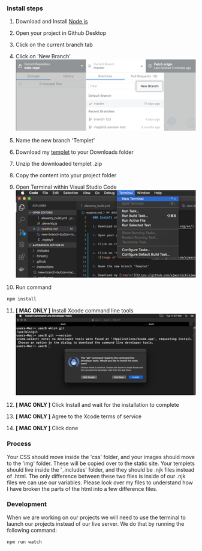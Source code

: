 ### Install steps

1. Download and Install [Node.js](https://nodejs.org/en/)

2. Open your project in Github Desktop

3. Click on the current branch tab

4. Click on 'New Branch'
   ![Image of new branch action](https://github.com/ajwarnick/ajwarnick.github.io/raw/templet/.instructions/new-branch-button-mac.png)

5. Name the new branch 'Templet' 

6. Download my [templet](https://github.com/ajwarnick/ajwarnick.github.io/) to your Downloads folder

7. Unzip the downloaded templet .zip

8. Copy the content into your project folder

9. Open Terminal within Visual Studio Code
   ![terminal activation in Visual Studio Code](https://github.com/ajwarnick/ajwarnick.github.io/raw/templet/.instructions/terminal.png)

10. Run command 

   ```bash
   npm install
   ```

11. **[ MAC ONLY ]**  Install Xcode command line tools  
    ![Image of Xcode prompt](https://github.com/ajwarnick/ajwarnick.github.io/raw/templet/.instructions/xcode.png)

12. **[ MAC ONLY ]** Click Install and wait for the installation to complete

13. **[ MAC ONLY ]** Agree to the Xcode terms of service

14. **[ MAC ONLY ]** Click done

### Process

Your CSS should move inside the 'css' folder, and your images should move to the 'img' folder. These will be copied over to the static site. Your templets should live inside the '_includes' folder, and they should be .njk files instead of .html. The only difference between these two files is inside of our .njk files we can use our variables. Please look over my files to understand how I have broken the parts of the html into a few difference files. 

### Development

When we are working on our projects we will need to use the terminal to launch our projects instead of our live server. We do that by running the following command:

```bash
npm run watch
```

